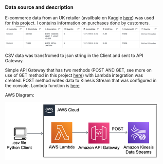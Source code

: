 ### Data source and description
E-commerce data from an UK retailer (availbale on Kaggle [here](https://www.kaggle.com/carrie1/ecommerce-data)) was used for this project. I contains information on purchases done by customers.
![data sample](../diagrams/data_example.png)

CSV data was transfromed to json string in the Client and sent to API Gateway.

Simple API Gateway that has two methods (POST AND GET, see more on use of GET method in this project [here](tba)) with Lambda integration was created.
POST method writes data to Kinesis Stream that was configured in the console.
Lambda function is [here](https://github.com/ksenia-tabakova/AWS-pipelines-project/blob/main/data-ingestion-pipeline/lambda_function.py)

AWS Diagram:

![diagram](../diagrams/data-ingestion-pipeline.png)
